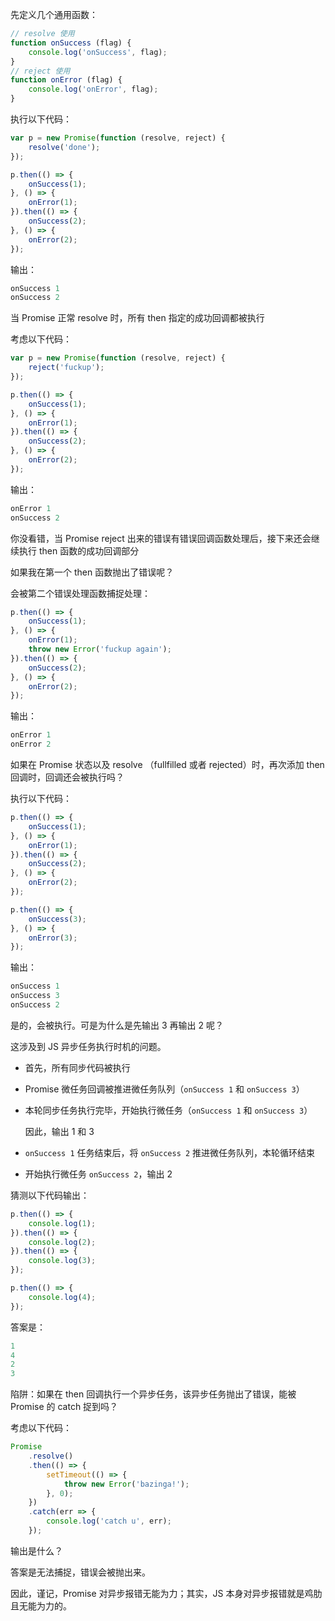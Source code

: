 先定义几个通用函数：

```js
// resolve 使用
function onSuccess (flag) {
    console.log('onSuccess', flag);
}
// reject 使用
function onError (flag) {
    console.log('onError', flag);
}
```



执行以下代码：

```js
var p = new Promise(function (resolve, reject) {
    resolve('done');
});

p.then(() => {
    onSuccess(1);
}, () => {
    onError(1);
}).then(() => {
    onSuccess(2);
}, () => {
    onError(2);
});
```

输出：

```js
onSuccess 1
onSuccess 2
```

当 Promise 正常 resolve 时，所有 then 指定的成功回调都被执行



考虑以下代码：

```js
var p = new Promise(function (resolve, reject) {
    reject('fuckup');
});

p.then(() => {
    onSuccess(1);
}, () => {
    onError(1);
}).then(() => {
    onSuccess(2);
}, () => {
    onError(2);
});
```

输出：

```js
onError 1
onSuccess 2
```

你没看错，当 Promise reject 出来的错误有错误回调函数处理后，接下来还会继续执行 then 函数的成功回调部分



如果我在第一个 then 函数抛出了错误呢？

会被第二个错误处理函数捕捉处理：

```js
p.then(() => {
    onSuccess(1);
}, () => {
    onError(1);
    throw new Error('fuckup again');
}).then(() => {
    onSuccess(2);
}, () => {
    onError(2);
});
```

输出：

```js
onError 1
onError 2
```



如果在 Promise 状态以及 resolve （fullfilled 或者 rejected）时，再次添加 then 回调时，回调还会被执行吗？

执行以下代码：

```js
p.then(() => {
    onSuccess(1);
}, () => {
    onError(1);
}).then(() => {
    onSuccess(2);
}, () => {
    onError(2);
});

p.then(() => {
    onSuccess(3);
}, () => {
    onError(3);
});
```

输出：

```js
onSuccess 1
onSuccess 3
onSuccess 2
```

是的，会被执行。可是为什么是先输出 3 再输出 2 呢？

这涉及到 JS 异步任务执行时机的问题。

- 首先，所有同步代码被执行

- Promise 微任务回调被推进微任务队列（`onSuccess 1` 和 `onSuccess 3`）

- 本轮同步任务执行完毕，开始执行微任务（`onSuccess 1` 和 `onSuccess 3`）

  因此，输出 1 和 3

- `onSuccess 1` 任务结束后，将 `onSuccess 2` 推进微任务队列，本轮循环结束

- 开始执行微任务 `onSuccess 2`，输出 2



猜测以下代码输出：

```js
p.then(() => {
    console.log(1);
}).then(() => {
    console.log(2);
}).then(() => {
    console.log(3);
});

p.then(() => {
    console.log(4);
});
```

答案是：

```js
1
4
2
3
```



陷阱：如果在 then 回调执行一个异步任务，该异步任务抛出了错误，能被 Promise 的 catch 捉到吗？

考虑以下代码：

```js
Promise
  	.resolve()
    .then(() => {
        setTimeout(() => {
            throw new Error('bazinga!');
        }, 0);
	})
    .catch(err => {
    	console.log('catch u', err);
	});
```

输出是什么？

答案是无法捕捉，错误会被抛出来。

因此，谨记，Promise 对异步报错无能为力；其实，JS 本身对异步报错就是鸡肋且无能为力的。
